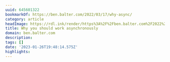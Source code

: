 ```yaml
---
uuid: 645601322
bookmarkOf: https://ben.balter.com/2022/03/17/why-async/
category: article
headImage: https://rdl.ink/render/https%3A%2F%2Fben.balter.com%2F2022%2F03%2F17%2Fwhy-async%2F
title: Why you should work asynchronously
domain: ben.balter.com
description: 
tags: []
date: '2023-01-26T19:48:14.575Z'
highlights: 
---
```



